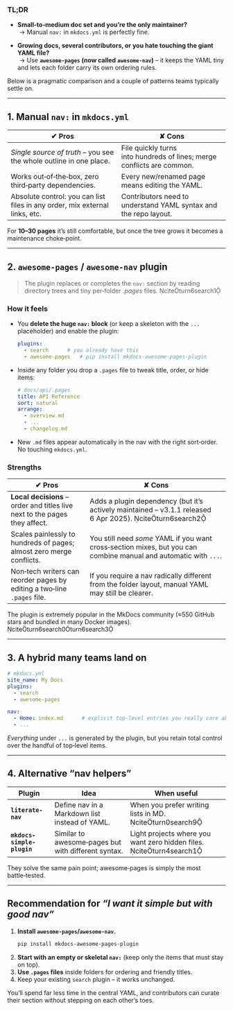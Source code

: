 ### TL;DR

* **Small‑to‑medium doc set and you’re the only maintainer?**  
  → Manual `nav:` in `mkdocs.yml` is perfectly fine.

* **Growing docs, several contributors, or you hate touching the giant YAML file?**  
  → Use **`awesome-pages` (now called `awesome‑nav`)** – it keeps the YAML tiny and lets each folder carry its own ordering rules.

Below is a pragmatic comparison and a couple of patterns teams typically settle on.

---

## 1. Manual `nav:` in `mkdocs.yml`

| ✔ Pros | ✘ Cons |
|--------|--------|
| *Single source of truth* – you see the whole outline in one place. | File quickly turns into hundreds of lines; merge conflicts are common. |
| Works out‑of‑the‑box, zero third‑party dependencies. | Every new/renamed page means editing the YAML. |
| Absolute control: you can list files in any order, mix external links, etc. | Contributors need to understand YAML syntax and the repo layout. |

For **10–30 pages** it’s still comfortable, but once the tree grows it becomes a maintenance choke‑point.  

---

## 2. `awesome-pages` / `awesome‑nav` plugin

> The plugin replaces or completes the `nav:` section by reading directory trees and tiny per‑folder *.pages* files. citeturn6search1

### How it feels

* You **delete the huge `nav:` block** (or keep a skeleton with the `...` placeholder) and enable the plugin:

  ```yaml
  plugins:
    - search      # you already have this
    - awesome-pages   # pip install mkdocs-awesome-pages-plugin
  ```

* Inside any folder you drop a `.pages` file to tweak title, order, or hide items:

  ```yaml
  # docs/api/.pages
  title: API Reference
  sort: natural
  arrange:
    - overview.md
    - ...
    - changelog.md
  ```

* New `.md` files appear automatically in the nav with the right sort‑order. No touching `mkdocs.yml`.

### Strengths

| ✔ Pros | ✘ Cons |
|--------|--------|
| **Local decisions** – order and titles live next to the pages they affect. | Adds a plugin dependency (but it’s actively maintained – v3.1.1 released 6 Apr 2025). citeturn6search2 |
| Scales painlessly to hundreds of pages; almost zero merge conflicts. | You still need *some* YAML if you want cross‑section mixes, but you can combine manual and automatic with `...`. |
| Non‑tech writers can reorder pages by editing a two‑line `.pages` file. | If you require a nav radically different from the folder layout, manual YAML may still be clearer. |

The plugin is extremely popular in the MkDocs community (≈550 GitHub stars and bundled in many Docker images). citeturn6search0turn6search3

---

## 3. A hybrid many teams land on

```yaml
# mkdocs.yml
site_name: My Docs
plugins:
  - search
  - awesome-pages

nav:
  - Home: index.md      # explicit top‑level entries you really care about
  - ...
```

*Everything* under `...` is generated by the plugin, but you retain total control over the handful of top‑level items.

---

## 4. Alternative “nav helpers”

| Plugin | Idea | When useful |
|--------|------|-------------|
| **`literate-nav`** | Define nav in a Markdown list instead of YAML. | When you prefer writing lists in MD. citeturn0search9 |
| **`mkdocs-simple-plugin`** | Similar to awesome‑pages but with different syntax. | Light projects where you want zero hidden files. citeturn4search1 |

They solve the same pain point; awesome‑pages is simply the most battle‑tested.

---

## Recommendation for *“I want it simple but with good nav”*

1. **Install `awesome-pages`/`awesome‑nav`.**  
   ```bash
   pip install mkdocs-awesome-pages-plugin
   ```
2. **Start with an empty or skeletal `nav:`** (keep only the items that must stay on top).  
3. **Use `.pages` files** inside folders for ordering and friendly titles.  
4. Keep your existing `search` plugin – it works unchanged.

You’ll spend far less time in the central YAML, and contributors can curate their section without stepping on each other’s toes.
